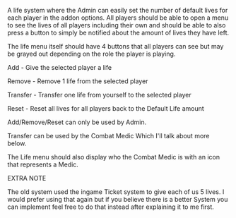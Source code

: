 A life system where the Admin can easily set the number of default lives for each player in the addon options. All players should be able to open a menu to see the lives of all players including their own and should be able to also press a button to simply be notified about the amount of lives they have left.

The life menu itself should have 4 buttons that all players can see but may be grayed out depending on the role the player is playing.

Add - Give the selected player a life

Remove -  Remove 1 life from the selected player

Transfer - Transfer one life from yourself to the selected player

Reset -  Reset all lives for all players back to the Default Life amount

Add/Remove/Reset can only be used by Admin.

Transfer can be used by the Combat Medic Which I'll talk about more below.

The Life menu should also display who the Combat Medic is with an icon that represents a Medic.

EXTRA NOTE

The old system used the ingame Ticket system to give each of us 5 lives. I would prefer using that again but if you believe there is a better System you can implement feel free to do that instead after explaining it to me first.